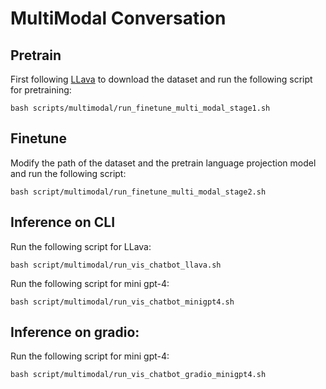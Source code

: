 # MultiModal Conversation
## Pretrain
First following [LLava](!https://github.com/haotian-liu/LLaVA) to download the dataset and run the following script for pretraining:
```
bash scripts/multimodal/run_finetune_multi_modal_stage1.sh
``` 

## Finetune
Modify the path of the dataset and the pretrain language projection model and run the following script:
```
bash script/multimodal/run_finetune_multi_modal_stage2.sh
```

## Inference on CLI
Run the following script for LLava:
```
bash script/multimodal/run_vis_chatbot_llava.sh

```

Run the following script for mini gpt-4:
```
bash script/multimodal/run_vis_chatbot_minigpt4.sh
```

## Inference on gradio:
Run the following script for mini gpt-4:
```
bash script/multimodal/run_vis_chatbot_gradio_minigpt4.sh
```